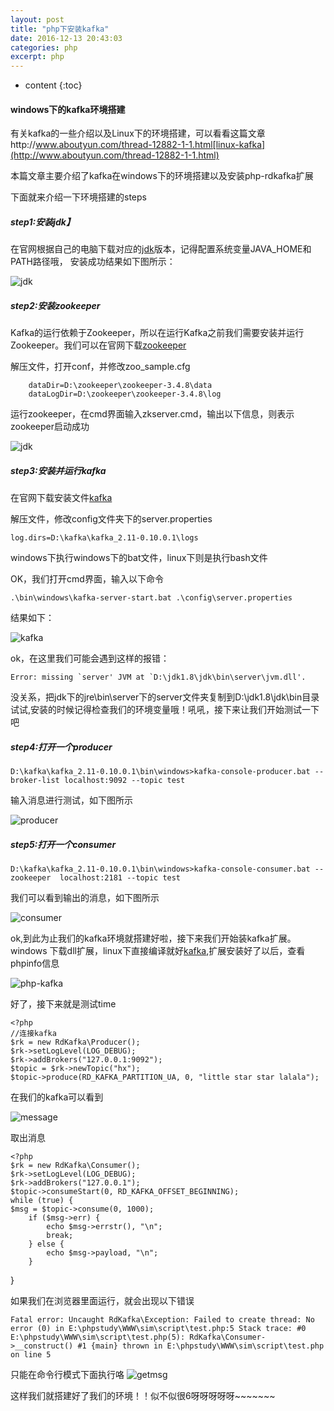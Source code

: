 ```yaml
---
layout: post
title: "php下安装kafka"
date: 2016-12-13 20:43:03
categories: php
excerpt: php
---
```


* content
{:toc}

#### windows下的kafka环境搭建

有关kafka的一些介绍以及Linux下的环境搭建，可以看看这篇文章http://www.aboutyun.com/thread-12882-1-1.html[linux-kafka](http://www.aboutyun.com/thread-12882-1-1.html)

本篇文章主要介绍了kafka在windows下的环境搭建以及安装php-rdkafka扩展

下面就来介绍一下环境搭建的steps

##### step1:安装jdk】

在官网根据自己的电脑下载对应的[jdk](http://www.oracle.com/technetwork/java/javase/downloads/jdk8-downloads-2133151.html)版本，记得配置系统变量JAVA_HOME和PATH路径哦，
安装成功结果如下图所示：

![jdk](http://hexing-w.github.io/css/pics/jdk.png)

##### step2:安装zookeeper

Kafka的运行依赖于Zookeeper，所以在运行Kafka之前我们需要安装并运行Zookeeper。我们可以在官网下载[zookeeper]( http://zookeeper.apache.org/releases.html) 

解压文件，打开conf，并修改zoo_sample.cfg

		dataDir=D:\zookeeper\zookeeper-3.4.8\data
		dataLogDir=D:\zookeeper\zookeeper-3.4.8\log

运行zookeeper，在cmd界面输入zkserver.cmd，输出以下信息，则表示zookeeper启动成功

![jdk](http://hexing-w.github.io/css/pics/zookeeper.jpg)

##### step3:安装并运行kafka

在官网下载安装文件[kafka](https://www.apache.org/dyn/closer.cgi?path=/kafka/0.10.0.1/kafka_2.11-0.10.0.1.tgz)

解压文件，修改config文件夹下的server.properties

	log.dirs=D:\kafka\kafka_2.11-0.10.0.1\logs

windows下执行windows下的bat文件，linux下则是执行bash文件

OK，我们打开cmd界面，输入以下命令

	.\bin\windows\kafka-server-start.bat .\config\server.properties

结果如下：

![kafka](http://hexing-w.github.io/css/pics/kafka.jpg)

ok，在这里我们可能会遇到这样的报错：

	Error: missing `server' JVM at `D:\jdk1.8\jdk\bin\server\jvm.dll'.

没关系，把jdk下的jre\bin\server下的server文件夹复制到D:\jdk1.8\jdk\bin目录试试,安装的时候记得检查我们的环境变量哦！吼吼，接下来让我们开始测试一下吧

#####  step4:打开一个producer

	D:\kafka\kafka_2.11-0.10.0.1\bin\windows>kafka-console-producer.bat --broker-list localhost:9092 --topic test

输入消息进行测试，如下图所示

![producer](http://hexing-w.github.io/css/pics/producer.png)	


#####  step5:打开一个consumer

	D:\kafka\kafka_2.11-0.10.0.1\bin\windows>kafka-console-consumer.bat --zookeeper  localhost:2181 --topic test

我们可以看到输出的消息，如下图所示

![consumer](http://hexing-w.github.io/css/pics/consumer.png)

ok,到此为止我们的kafka环境就搭建好啦，接下来我们开始装kafka扩展。windows
下载dll扩展，linux下直接编译就好[kafka](https://github.com/nmred/kafka-php),扩展安装好了以后，查看phpinfo信息

![php-kafka](http://hexing-w.github.io/css/pics/php-kafka.png)

好了，接下来就是测试time

	<?php
	//连接kafka
	$rk = new RdKafka\Producer();
	$rk->setLogLevel(LOG_DEBUG);
	$rk->addBrokers("127.0.0.1:9092");
	$topic = $rk->newTopic("hx");
	$topic->produce(RD_KAFKA_PARTITION_UA, 0, "little star star lalala");
在我们的kafka可以看到

![message](http://hexing-w.github.io/css/pics/msg.png)

取出消息

	<?php
	$rk = new RdKafka\Consumer();
	$rk->setLogLevel(LOG_DEBUG);
	$rk->addBrokers("127.0.0.1");
	$topic->consumeStart(0, RD_KAFKA_OFFSET_BEGINNING);
	while (true) {
    $msg = $topic->consume(0, 1000);
	    if ($msg->err) {
	        echo $msg->errstr(), "\n";
	        break;
	    } else {
	        echo $msg->payload, "\n";
	    }
}

如果我们在浏览器里面运行，就会出现以下错误

	Fatal error: Uncaught RdKafka\Exception: Failed to create thread: No error (0) in E:\phpstudy\WWW\sim\script\test.php:5 Stack trace: #0 E:\phpstudy\WWW\sim\script\test.php(5): RdKafka\Consumer->__construct() #1 {main} thrown in E:\phpstudy\WWW\sim\script\test.php on line 5

只能在命令行模式下面执行咯
![getmsg](http://hexing-w.github.io/css/pics/getmsg.png)

这样我们就搭建好了我们的环境！！似不似很6呀呀呀呀呀~~~~~~~








	
	
		





	







